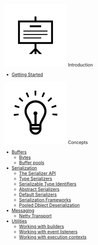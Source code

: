 <span class="doc-menu-header"><img src="/assets/img/icons/introduction.svg" class="introduction"> Introduction</span>

* [Getting Started](getting-started)

<span class="doc-menu-header"><img src="/assets/img/icons/concepts.svg" class="concepts"> Concepts</span>

* [Buffers](buffers)
   * [Bytes](#bytes)
   * [Buffer pools](#buffer-pools)
* [Serialization](serialization)
   * [The Serializer API](#serializer)
   * [Type Serializers](#type-serializers)
   * [Serializable Type Identifiers](#serializable-type-identifiers)
   * [Abstract Serializers](#abstract-serializers)
   * [Default Serializers](#default-serializers)
   * [Serialization Frameworks](#serialization-frameworks)
   * [Pooled Dbject Deserialization](#pooled-object-deserialization)
* [Messaging](messaging)
   * [Netty Transport](#nettytransport)
* [Utilities](utilities)
   * [Working with builders](#builders)
   * [Working with event listeners](#listeners)
   * [Working with execution contexts](#contexts)